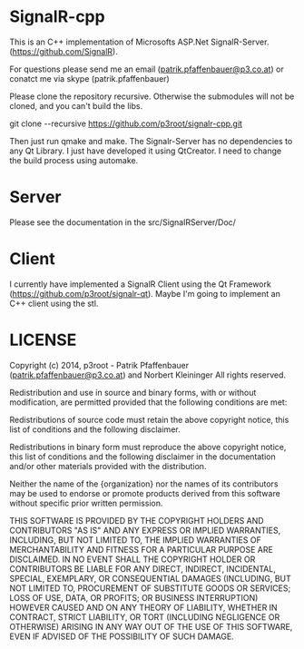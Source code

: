 SignalR-cpp
==========

This is an C++ implementation of Microsofts ASP.Net SignalR-Server. (https://github.com/SignalR).

For questions please send me an email (patrik.pfaffenbauer@p3.co.at) or conatct me via skype (patrik.pfaffenbauer)

Please clone the repository recursive. Otherwise the submodules will not be cloned, and you can't build the libs.

git clone --recursive https://github.com/p3root/signalr-cpp.git

Then just run qmake and make. The Signalr-Server has no dependencies to any Qt Library. I just have developed it using QtCreator. I need to change the build process using automake.

Server
======
Please see the documentation in the src/SignalRServer/Doc/

Client
=======
I currently have implemented a SignalR Client using the Qt Framework (https://github.com/p3root/signalr-qt). 
Maybe I'm going to implement an C++ client using the stl.

LICENSE
======

Copyright (c) 2014, p3root - Patrik Pfaffenbauer (patrik.pfaffenbauer@p3.co.at) and
Norbert Kleininger
All rights reserved.
 
Redistribution and use in source and binary forms, with or without modification,
are permitted provided that the following conditions are met:

  Redistributions of source code must retain the above copyright notice, this
  list of conditions and the following disclaimer.

  Redistributions in binary form must reproduce the above copyright notice, this
  list of conditions and the following disclaimer in the documentation and/or
  other materials provided with the distribution.

  Neither the name of the {organization} nor the names of its
  contributors may be used to endorse or promote products derived from
  this software without specific prior written permission.

THIS SOFTWARE IS PROVIDED BY THE COPYRIGHT HOLDERS AND CONTRIBUTORS "AS IS" AND
ANY EXPRESS OR IMPLIED WARRANTIES, INCLUDING, BUT NOT LIMITED TO, THE IMPLIED
WARRANTIES OF MERCHANTABILITY AND FITNESS FOR A PARTICULAR PURPOSE ARE
DISCLAIMED. IN NO EVENT SHALL THE COPYRIGHT HOLDER OR CONTRIBUTORS BE LIABLE FOR
ANY DIRECT, INDIRECT, INCIDENTAL, SPECIAL, EXEMPLARY, OR CONSEQUENTIAL DAMAGES
(INCLUDING, BUT NOT LIMITED TO, PROCUREMENT OF SUBSTITUTE GOODS OR SERVICES;
LOSS OF USE, DATA, OR PROFITS; OR BUSINESS INTERRUPTION) HOWEVER CAUSED AND ON
ANY THEORY OF LIABILITY, WHETHER IN CONTRACT, STRICT LIABILITY, OR TORT
(INCLUDING NEGLIGENCE OR OTHERWISE) ARISING IN ANY WAY OUT OF THE USE OF THIS
SOFTWARE, EVEN IF ADVISED OF THE POSSIBILITY OF SUCH DAMAGE.

